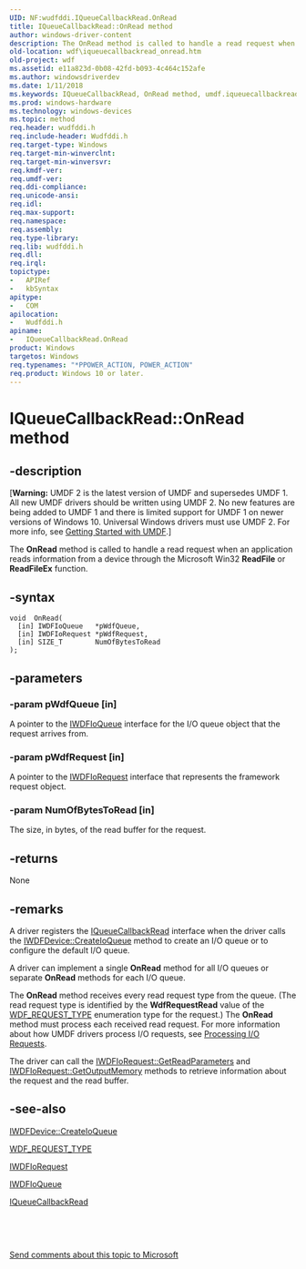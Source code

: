```yaml
---
UID: NF:wudfddi.IQueueCallbackRead.OnRead
title: IQueueCallbackRead::OnRead method
author: windows-driver-content
description: The OnRead method is called to handle a read request when an application reads information from a device through the Microsoft Win32 ReadFile or ReadFileEx function.
old-location: wdf\iqueuecallbackread_onread.htm
old-project: wdf
ms.assetid: e11a823d-0b08-42fd-b093-4c464c152afe
ms.author: windowsdriverdev
ms.date: 1/11/2018
ms.keywords: IQueueCallbackRead, OnRead method, umdf.iqueuecallbackread_onread, OnRead method, IQueueCallbackRead interface, wdf.iqueuecallbackread_onread, IQueueCallbackRead interface, OnRead method, OnRead, IQueueCallbackRead::OnRead, wudfddi/IQueueCallbackRead::OnRead, UMDFQueueObjectRef_56f5bb6c-4b65-4ab9-961a-278bfc6dbfe9.xml
ms.prod: windows-hardware
ms.technology: windows-devices
ms.topic: method
req.header: wudfddi.h
req.include-header: Wudfddi.h
req.target-type: Windows
req.target-min-winverclnt: 
req.target-min-winversvr: 
req.kmdf-ver: 
req.umdf-ver: 
req.ddi-compliance: 
req.unicode-ansi: 
req.idl: 
req.max-support: 
req.namespace: 
req.assembly: 
req.type-library: 
req.lib: wudfddi.h
req.dll: 
req.irql: 
topictype:
-	APIRef
-	kbSyntax
apitype:
-	COM
apilocation:
-	Wudfddi.h
apiname:
-	IQueueCallbackRead.OnRead
product: Windows
targetos: Windows
req.typenames: "*PPOWER_ACTION, POWER_ACTION"
req.product: Windows 10 or later.
---
```


# IQueueCallbackRead::OnRead method


## -description


<p class="CCE_Message">[<b>Warning:</b> UMDF 2 is the latest version of UMDF and supersedes UMDF 1.  All new UMDF drivers should be written using UMDF 2.  No new features are being added to UMDF 1 and there is limited support for UMDF 1 on newer versions of Windows 10.  Universal Windows drivers must use UMDF 2.  For more info, see <a href="https://docs.microsoft.com/en-us/windows-hardware/drivers/wdf/getting-started-with-umdf-version-2">Getting Started with UMDF</a>.]

The <b>OnRead</b> method is called to handle a read request when an application reads information from a device through the Microsoft Win32 <b>ReadFile</b> or <b>ReadFileEx</b> function. 


## -syntax


````
void  OnRead(
  [in] IWDFIoQueue   *pWdfQueue,
  [in] IWDFIoRequest *pWdfRequest,
  [in] SIZE_T        NumOfBytesToRead
);
````


## -parameters




### -param pWdfQueue [in]

A pointer to the <a href="..\wudfddi\nn-wudfddi-iwdfioqueue.md">IWDFIoQueue</a> interface for the I/O queue object that the request arrives from. 


### -param pWdfRequest [in]

A pointer to the <a href="..\wudfddi\nn-wudfddi-iwdfiorequest.md">IWDFIoRequest</a> interface that represents the framework request object. 


### -param NumOfBytesToRead [in]

The size, in bytes, of the read buffer for the request.


## -returns


None



## -remarks


A driver registers the <a href="..\wudfddi\nn-wudfddi-iqueuecallbackread.md">IQueueCallbackRead</a> interface when the driver calls the <a href="https://msdn.microsoft.com/library/windows/hardware/ff557020">IWDFDevice::CreateIoQueue</a> method to create an I/O queue or to configure the default I/O queue. 

A driver can implement a single <b>OnRead</b> method for all I/O queues or separate <b>OnRead</b> methods for each I/O queue. 

The <b>OnRead</b> method receives every read request type from the queue. (The read request type is identified by the <b>WdfRequestRead</b> value of the <a href="..\wudfddi_types\ne-wudfddi_types-_wdf_request_type.md">WDF_REQUEST_TYPE</a> enumeration type for the request.) The <b>OnRead</b> method must process each received read request. For more information about how UMDF drivers process I/O requests, see <a href="https://msdn.microsoft.com/90b1cc51-da40-45c1-9d6c-57f637f474d9">Processing I/O Requests</a>.

The driver can call the <a href="https://msdn.microsoft.com/library/windows/hardware/ff559113">IWDFIoRequest::GetReadParameters</a> and <a href="https://msdn.microsoft.com/library/windows/hardware/ff559112">IWDFIoRequest::GetOutputMemory</a> methods to retrieve information about the request and the read buffer.



## -see-also

<a href="https://msdn.microsoft.com/library/windows/hardware/ff557020">IWDFDevice::CreateIoQueue</a>

<a href="..\wudfddi_types\ne-wudfddi_types-_wdf_request_type.md">WDF_REQUEST_TYPE</a>

<a href="..\wudfddi\nn-wudfddi-iwdfiorequest.md">IWDFIoRequest</a>

<a href="..\wudfddi\nn-wudfddi-iwdfioqueue.md">IWDFIoQueue</a>

<a href="..\wudfddi\nn-wudfddi-iqueuecallbackread.md">IQueueCallbackRead</a>

 

 

<a href="mailto:wsddocfb@microsoft.com?subject=Documentation%20feedback [wdf\wdf]:%20IQueueCallbackRead::OnRead method%20 RELEASE:%20(1/11/2018)&amp;body=%0A%0APRIVACY STATEMENT%0A%0AWe use your feedback to improve the documentation. We don't use your email address for any other purpose, and we'll remove your email address from our system after the issue that you're reporting is fixed. While we're working to fix this issue, we might send you an email message to ask for more info. Later, we might also send you an email message to let you know that we've addressed your feedback.%0A%0AFor more info about Microsoft's privacy policy, see http://privacy.microsoft.com/en-us/default.aspx." title="Send comments about this topic to Microsoft">Send comments about this topic to Microsoft</a>

